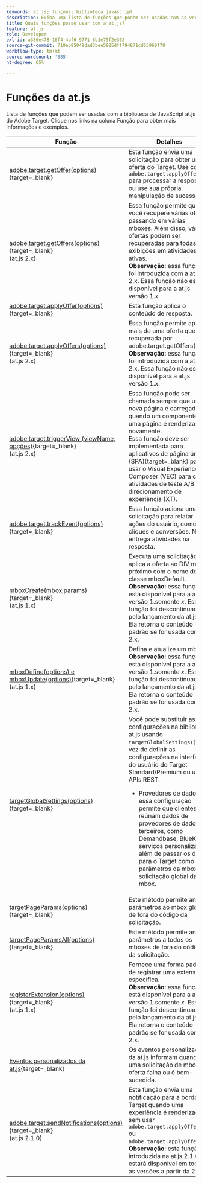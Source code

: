 ```yaml
---
keywords: at.js; funções; biblioteca javascript
description: Exiba uma lista de funções que podem ser usadas com as versões 1.x e 2.x da biblioteca at.js de JavaScript no Adobe Target.
title: Quais funções posso usar com a at.js?
feature: at.js
role: Developer
exl-id: a386e478-16f4-4bf6-9771-6b1e75f2e362
source-git-commit: 719eb95049dad3bee5925dff794871cd65969f79
workflow-type: tm+mt
source-wordcount: '685'
ht-degree: 65%

---
```


# Funções da at.js

Lista de funções que podem ser usadas com a biblioteca de JavaScript at.js do Adobe Target. Clique nos links na coluna Função para obter mais informações e exemplos.

| Função | Detalhes |
| --- | --- | 
| [adobe.target.getOffer(options)](https://developer.adobe.com/target/implement/client-side/atjs/atjs-functions/adobe-target-getoffer/){target=_blank} | Esta função envia uma solicitação para obter uma oferta do Target. Use com `adobe.target.applyOffer()` para processar a resposta ou use sua própria manipulação de sucesso. |
| [adobe.target.getOffers(options)](https://developer.adobe.com/target/implement/client-side/atjs/atjs-functions/adobe-target-getoffers-atjs-2/){target=_blank}<br>(at.js 2.x) | Essa função permite que você recupere várias ofertas passando em várias mboxes. Além disso, várias ofertas podem ser recuperadas para todas as exibições em atividades ativas.<br>**Observação:** essa função foi introduzida com a at.js 2.x. Essa função não está disponível para a at.js versão 1.*x*. |
| [adobe.target.applyOffer(options)](https://developer.adobe.com/target/implement/client-side/atjs/atjs-functions/adobe-target-applyoffer/){target=_blank} | Esta função aplica o conteúdo de resposta. |
| [adobe.target.applyOffers(options)](https://developer.adobe.com/target/implement/client-side/atjs/atjs-functions/adobe-target-applyoffers-atjs-2/){target=_blank}<br>(at.js 2.x) | Essa função permite aplicar mais de uma oferta que foi recuperada por adobe.target.getOffers().<br>**Observação:** essa função foi introduzida com a at.js 2.x. Essa função não está disponível para a at.js versão 1.*x*. |
| [adobe.target.triggerView (viewName, opções)](https://developer.adobe.com/target/implement/client-side/atjs/atjs-functions/adobe-target-triggerview-atjs-2/){target=_blank}<br>(at.js 2.x) | Essa função pode ser chamada sempre que uma nova página é carregada ou quando um componente em uma página é renderizado novamente.<br> Essa função deve ser implementada para aplicativos de página única (SPA){target=_blank} para usar o Visual Experience Composer (VEC) para criar atividades de teste A/B e direcionamento de experiência (XT). |
| [adobe.target.trackEvent(options)](https://developer.adobe.com/target/implement/client-side/atjs/atjs-functions/adobe-target-trackevent/){target=_blank} | Essa função aciona uma solicitação para relatar ações do usuário, como cliques e conversões. Não entrega atividades na resposta. |
| [mboxCreate(mbox,params)](https://developer.adobe.com/target/implement/client-side/atjs/atjs-functions/mboxcreate-atjs/){target=_blank}<br>(at.js 1.x) | Executa uma solicitação e aplica a oferta ao DIV mais próximo com o nome de classe mboxDefault.<br>**Observação:** essa função está disponível para a at.js versão 1.somente *x*. Essa função foi descontinuada pelo lançamento da at.js 2.x. Ela retorna o conteúdo padrão se for usada com a 2.x. |
| [mboxDefine(options) e mboxUpdate(options)](https://developer.adobe.com/target/implement/client-side/atjs/atjs-functions/mboxdefine-mboxupdate-atjs-1x/){target=_blank}<br>(at.js 1.x) | Defina e atualize um mbox.<br>**Observação:** essa função está disponível para a at.js versão 1.somente *x*. Essa função foi descontinuada pelo lançamento da at.js 2.x. Ela retorna o conteúdo padrão se for usada com a 2.x. |
| [targetGlobalSettings(options)](https://developer.adobe.com/target/implement/client-side/atjs/atjs-functions/targetglobalsettings/){target=_blank} | Você pode substituir as configurações na biblioteca at.js usando `targetGlobalSettings()`, em vez de definir as configurações na interface do usuário do Target Standard/Premium ou usar APIs REST.<ul><li>Provedores de dados: essa configuração permite que clientes reúnam dados de provedores de dados de terceiros, como Demandbase, BlueKai e serviços personalizados, além de passar os dados para o Target como parâmetros da mbox na solicitação global da mbox.</li></ul> |
| [targetPageParams(options)](https://developer.adobe.com/target/implement/client-side/atjs/atjs-functions/targetpageparams/){target=_blank} | Este método permite anexar parâmetros ao mbox global de fora do código da solicitação. |
| [targetPageParamsAll(options)](https://developer.adobe.com/target/implement/client-side/atjs/atjs-functions/targetpageparamsall/){target=_blank} | Este método permite anexar parâmetros a todos os mboxes de fora do código da solicitação. |
| [registerExtension(options)](https://developer.adobe.com/target/implement/client-side/atjs/atjs-functions/registerextension-atjs-1x/){target=_blank}<br>(at.js 1.x) | Fornece uma forma padrão de registrar uma extensão específica.<br>**Observação:** essa função está disponível para a at.js versão 1.somente *x*. Essa função foi descontinuada pelo lançamento da at.js 2.x. Ela retorna o conteúdo padrão se for usada com a 2.x. |
| [Eventos personalizados da at.js](https://developer.adobe.com/target/implement/client-side/atjs/atjs-functions/atjs-custom-events/){target=_blank} | Os eventos personalizados da at.js informam quando uma solicitação de mbox ou oferta falha ou é bem-sucedida. |
| [adobe.target.sendNotifications(options)](https://developer.adobe.com/target/implement/client-side/atjs/atjs-functions/adobe-target-sendnotifications-atjs-21/){target=_blank}<br>(at.js 2.1.0) | Esta função envia uma notificação para a borda do Target quando uma experiência é renderizada sem usar `adobe.target.applyOffer()` ou `adobe.target.applyOffers()`.<br>**Observação**: esta função foi introduzida na at.js 2.1.0 e estará disponível em todas as versões a partir da 2.1.0. |

